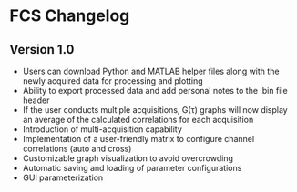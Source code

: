 # FCS Changelog

## Version 1.0

- Users can download Python and MATLAB helper files along with the newly acquired data for processing and plotting
- Ability to export processed data and add personal notes to the .bin file header
- If the user conducts multiple acquisitions, G(τ) graphs will now display an average of the calculated correlations for    each acquisition
- Introduction of multi-acquisition capability
- Implementation of a user-friendly matrix to configure channel correlations (auto and cross)
- Customizable graph visualization to avoid overcrowding
- Automatic saving and loading of parameter configurations
- GUI parameterization
